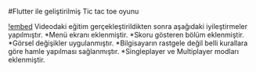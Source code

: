 #Flutter ile geliştirilmiş Tic tac toe oyunu

[!embed](https://www.youtube.com/watch?v=vq2jYFZVMDA)
Videodaki eğitim gerçekleştirildikten sonra aşağıdaki iyileştirmeler yapılmıştır.
*Menü ekranı eklenmiştir.
*Skoru gösteren bölüm eklenmiştir.
*Görsel değişikler uygulanmıştır.
*Bilgisayarın rastgele değil belli kurallara göre hamle yapılması sağlanmıştır.
*Singleplayer ve  Multiplayer modları eklenmiştir.
